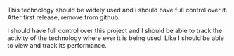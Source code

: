 This technology should be widely used and i should have full control over it. After first release, remove from github.

I should have full control over this project and I should be able to track the activity of the technology where ever it is being used. Like I should be able to view and track its performance.
